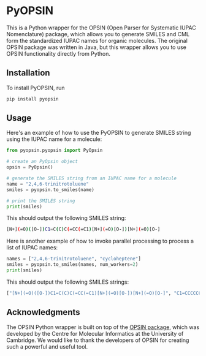 PyOPSIN
====================

This is a Python wrapper for the OPSIN (Open Parser for Systematic IUPAC Nomenclature) package, which allows you to generate SMILES and CML form the standardized IUPAC names for organic molecules. The original OPSIN package was written in Java, but this wrapper allows you to use OPSIN functionality directly from Python.

Installation
------------

To install PyOPSIN, run

```bash
pip install pyopsin
```

Usage
-----

Here's an example of how to use the PyOPSIN to generate SMILES string using the IUPAC name for a molecule:

```python
from pyopsin.pyopsin import PyOpsin

# create an PyOpsin object
opsin = PyOpsin()

# generate the SMILES string from an IUPAC name for a molecule
name = "2,4,6-trinitrotoluene"
smiles = pyopsin.to_smiles(name)

# print the SMILES string
print(smiles)
```

This should output the following SMILES string:

```bash
[N+](=O)([O-])C1=C(C)C(=CC(=C1)[N+](=O)[O-])[N+](=O)[O-]
```

Here is another example of how to invoke parallel processing to process a list of IUPAC names:

```python
names = ["2,4,6-trinitrotoluene", "cycloheptene"]
smiles = pyopsin.to_smiles(names, num_workers=2)
print(smiles)
```

This should output the following SMILES strings:

```bash
["[N+](=O)([O-])C1=C(C)C(=CC(=C1)[N+](=O)[O-])[N+](=O)[O-]", "C1=CCCCCC1"]
```

Acknowledgments
---------------

The OPSIN Python wrapper is built on top of the [OPSIN package](https://opsin.ch.cam.ac.uk/), which was developed by the Centre for Molecular Informatics at the University of Cambridge. We would like to thank the developers of OPSIN for creating such a powerful and useful tool.
